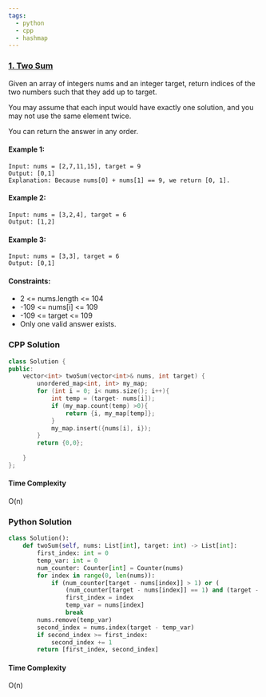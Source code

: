 ```yaml
---
tags:
  - python
  - cpp
  - hashmap
---
```


### [1. Two Sum](https://leetcode.com/problems/two-sum/)

Given an array of integers nums and an integer target, return indices of the two numbers such that they add up to target.

You may assume that each input would have exactly one solution, and you may not use the same element twice.

You can return the answer in any order.

 
#### Example 1:
```
Input: nums = [2,7,11,15], target = 9
Output: [0,1]
Explanation: Because nums[0] + nums[1] == 9, we return [0, 1].
```

#### Example 2:
```
Input: nums = [3,2,4], target = 6
Output: [1,2]
```

#### Example 3:
```
Input: nums = [3,3], target = 6
Output: [0,1]
```
 

#### Constraints:
- 2 <= nums.length <= 104
- -109 <= nums[i] <= 109
- -109 <= target <= 109
- Only one valid answer exists.

### CPP Solution
```cpp
class Solution {
public:
    vector<int> twoSum(vector<int>& nums, int target) {
        unordered_map<int, int> my_map;
        for (int i = 0; i< nums.size(); i++){
            int temp = (target- nums[i]);
            if (my_map.count(temp) >0){
                return {i, my_map[temp]};
            }
            my_map.insert({nums[i], i});
        }
        return {0,0};
        
    }
};
```
#### Time Complexity
O(n)

### Python Solution
```python
class Solution():
    def twoSum(self, nums: List[int], target: int) -> List[int]:
        first_index: int = 0
        temp_var: int = 0
        num_counter: Counter[int] = Counter(nums)
        for index in range(0, len(nums)):
            if (num_counter[target - nums[index]] > 1) or (
                (num_counter[target - nums[index]] == 1) and (target - nums[index] != nums[index])):
                first_index = index
                temp_var = nums[index]
                break
        nums.remove(temp_var)
        second_index = nums.index(target - temp_var)
        if second_index >= first_index:
            second_index += 1
        return [first_index, second_index]
```
#### Time Complexity
O(n)